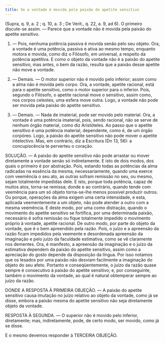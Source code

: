 ```yaml
---
title: Se a vontade é movida pela paixão do apetite sensitivo
---
```


(Supra, q. 9, a. 2 ; q. 10, a. 3 ; De Verit., q. 22, a. 9, ad 6).
  O primeiro discute-se assim. ― Parece que a vontade não é movida pela paixão do apetite sensitivo.  

1. ― Pois, nenhuma potência passiva é movida senão pelo seu objeto. Ora, a vontade é uma potência, passiva e ativa ao mesmo tempo, enquanto motora e movida, como diz o Filósofo, em universal, a respeito da potência apetitiva. E como o objeto da vontade não é a paixão do apetite sensitivo, mas antes, o bem da razão, resulta que a paixão desse apetite não move a vontade.  

2. ― Demais. ― O motor superior não é movido pelo inferior; assim como a alma não é movida pelo corpo. Ora, a vontade, apetite racional, está para o apetite sensitivo, como o motor superior para o inferior. Pois, segundo o Filósofo, o apetite racional move o sensitivo, assim como, nos corpos celestes, uma esfera move outra. Logo, a vontade não pode ser movida pela paixão do apetite sensitivo.  

3. ― Demais. ― Nada de imaterial, pode ser movido pelo material. Ora, a vontade é uma potência imaterial, pois, sendo racional, não se serve de nenhum órgão material, como diz Aristóteles. Ao passo que o apetite sensitivo é uma potência material, dependente, como é, de um órgão corpóreo. Logo, a paixão do apetite sensitivo não pode mover o apetite intelectivo.  Mas, em contrário, diz a Escritura (Dn 13, 56): a concupiscência te perverteu o coração.  

SOLUÇÃO. ― A paixão do apetite sensitivo não pode arrastar ou mover diretamente a vontade senão só indiretamente. E isto de dois modos, dos quais o primeiro é por abstração. Pois, estando todas as potências da alma radicadas na essência da mesma, necessariamente, quando uma exerce com veemência o seu ato, as outras sofram remissão no seu, ou mesmo, sejam totalmente impedidas dele. E isto, porque toda potência, capaz de muitos atos, torna-se remissa; donde e ao contrário, quando tende com veemência para um só objeto torna-se-lhe menos possível produzir outros. Ou porque, operações da alma exigem uma certa intensidade, e esta, aplicada veementemente a um objeto, não pode atender a outro com a mesma veemência. E deste modo, por uma como distração, quando o movimento do apetite sensitivo se fortifica, por uma determinada paixão, necessário é sofra remissão ou fique totalmente impedido o movimento próprio à vontade, apetite racional.  De outro modo, por parte do objeto da vontade, que é o bem apreendido pela razão. Pois, o juízo e a apreensão da razão ficam impedidos pela veemente e desordenada apreensão da imaginação e pelo juízo da faculdade estimativa, como se vê claramente nos dementes. Ora, é manifesto, a apreensão da imaginação e o juízo da estimativa dependem da paixão do apetite sensitivo, assim como a apreciação do gosto depende da disposição da língua. Por isso notamos que os lesados por uma paixão não desviam facilmente a imaginação do objeto do seu afeto. Portanto e conseqüentemente, o juízo da razão quase sempre é consecutivo à paixão do apetite sensitivo; e, por conseguinte, também o movimento da vontade, ao qual é natural obtemperar sempre ao juízo da razão. 

DONDE A RESPOSTA À PRIMEIRA OBJEÇÃO. ― A paixão do apetite sensitivo causa imutação no juízo relativo ao objeto da vontade, como já se disse, embora a paixão mesma do apetite sensitivo não seja diretamente objeto da vontade.  

RESPOSTA À SEGUNDA. ― O superior não é movido pelo inferior, diretamente; mas, indiretamente, pode, de certo modo, ser movido, como já se disse.  

E o mesmo devemos responder à TERCEIRA OBJEÇÃO.